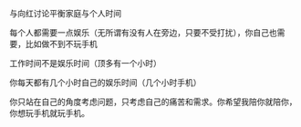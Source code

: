 与向红讨论平衡家庭与个人时间

每个人都需要一点娱乐（无所谓有没有人在旁边，只要不受打扰），你自己也需要，比如做不到不玩手机

工作时间不是娱乐时间（顶多有一个小时）

你每天都有几个小时自己的娱乐时间（几个小时手机）

你只站在自己的角度考虑问题，只考虑自己的痛苦和需求。你希望我陪你就陪你，你想玩手机就玩手机。
